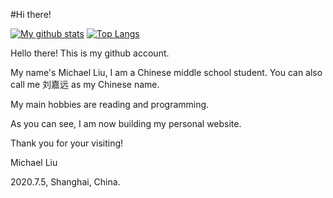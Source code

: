 #Hi there!


[![My github stats](https://github-readme-stats.vercel.app/api?username=walkerljy&show_icons=true)](https://walkerljy.gitee.io) [![Top Langs](https://github-readme-stats.vercel.app/api/top-langs/?username=walkerljy)](https://walkerljy.gitee.io)

Hello there! This is my github account.

My name's Michael Liu, I am a Chinese middle school student. You can also call me 刘嘉远 as my Chinese name.

My main hobbies are reading and programming.

As you can see, I am now building my personal website.

Thank you for your visiting!

Michael Liu

2020.7.5, Shanghai, China.
